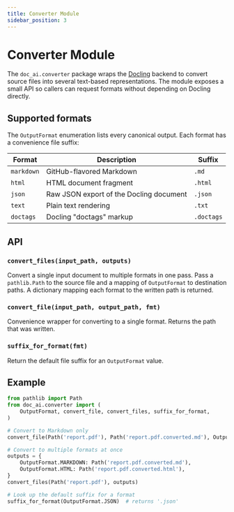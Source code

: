 ```yaml
---
title: Converter Module
sidebar_position: 3
---
```


# Converter Module

The `doc_ai.converter` package wraps the
[Docling](https://github.com/docling/docling) backend to convert source
files into several text-based representations.  The module exposes a small
API so callers can request formats without depending on Docling directly.

## Supported formats

The `OutputFormat` enumeration lists every canonical output.  Each format
has a convenience file suffix:

| Format | Description | Suffix |
| ------ | ----------- | ------ |
| `markdown` | GitHub-flavored Markdown | `.md` |
| `html` | HTML document fragment | `.html` |
| `json` | Raw JSON export of the Docling document | `.json` |
| `text` | Plain text rendering | `.txt` |
| `doctags` | Docling "doctags" markup | `.doctags` |

## API

### `convert_files(input_path, outputs)`
Convert a single input document to multiple formats in one pass.  Pass a
`pathlib.Path` to the source file and a mapping of `OutputFormat` to
destination paths.  A dictionary mapping each format to the written path is
returned.

### `convert_file(input_path, output_path, fmt)`
Convenience wrapper for converting to a single format.  Returns the path
that was written.

### `suffix_for_format(fmt)`
Return the default file suffix for an `OutputFormat` value.

## Example

```python
from pathlib import Path
from doc_ai.converter import (
    OutputFormat, convert_file, convert_files, suffix_for_format,
)

# Convert to Markdown only
convert_file(Path('report.pdf'), Path('report.pdf.converted.md'), OutputFormat.MARKDOWN)

# Convert to multiple formats at once
outputs = {
    OutputFormat.MARKDOWN: Path('report.pdf.converted.md'),
    OutputFormat.HTML: Path('report.pdf.converted.html'),
}
convert_files(Path('report.pdf'), outputs)

# Look up the default suffix for a format
suffix_for_format(OutputFormat.JSON)  # returns '.json'
```
